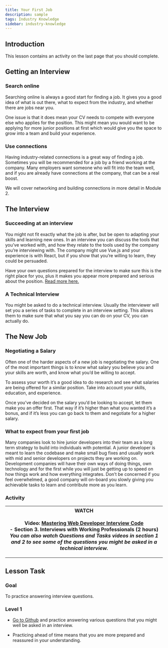 ```yaml
---
title: Your First Job
description: sample
tags: Industry Knowledge
sidebar: industry-knowledge
---
```


## Introduction

This lesson contains an activity on the last page that you should complete.

## Getting an Interview

### Search online

Searching online is always a good start for finding a job. It gives you a good idea of what is out there, what to expect from the industry, and whether there are jobs near you.

One issue is that it does mean your CV needs to compete with everyone else who applies for the position. This might mean you would want to be applying for more junior positions at first which would give you the space to grow into a team and build your experience.

### Use connections

Having industry-related connections is a great way of finding a job. Sometimes you will be recommended for a job by a friend working at the company. Many employers want someone who will fit into the team well, and if you are already have connections at the company, that can be a real boost.

We will cover networking and building connections in more detail in Module 2.

## The Interview

### Succeeding at an interview

You might not fit exactly what the job is after, but be open to adapting your skills and learning new ones. In an interview you can discuss the tools that you’ve worked with, and how they relate to the tools used by the company you’re interviewing with. The company might use Vue.js and your experience is with React, but if you show that you’re willing to learn, they could be persuaded.

Have your own questions prepared for the interview to make sure this is the right place for you, plus it makes you appear more prepared and serious about the position. [Read more here.](https://github.com/viraptor/reverse-interview/)

### A Technical Interview

You might be asked to do a technical interview. Usually the interviewer will set you a series of tasks to complete in an interview setting. This allows them to make sure that what you say you can do on your CV, you can actually do.

## The New Job

### Negotiating a Salary

Often one of the harder aspects of a new job is negotiating the salary. One of the most important things is to know what salary you believe you and your skills are worth, and know what you’d be willing to accept.

To assess your worth it’s a good idea to do research and see what salaries are being offered for a similar position. Take into account your skills, education, and experience.

Once you’ve decided on the salary you’d be looking to accept, let them make you an offer first. That way if it’s higher than what you wanted it’s a bonus, and if it’s less you can go back to them and negotiate for a higher salary.

### What to expect from your first job

Many companies look to hire junior developers into their team as a long term strategy to build into individuals with potential. A junior developer is meant to learn the codebase and make small bug fixes and usually work with mid and senior developers on projects they are working on. Development companies will have their own ways of doing things, own technology and for the first while you will just be getting up to speed on how things work and how everything integrates. Don’t be concerned if you feel overwhelmed, a good company will on-board you slowly giving you achievable tasks to learn and contribute more as you learn.

### Activity

| WATCH<br><br>Video: [ Mastering Web Developer Interview Code ](https://www.linkedin.com/learning/mastering-web-developer-interview-code/what-questions-are-asked-in-developer-interviews-with-john-riviello?u=43268076)<br> - Section 3. Interviews with Working Professionals (2 hours) <br>_You can also watch Questions and Tasks videos in section 1 and 2 to see some of the questions you might be asked in a technical interview._ |
| :---------------------------------------------------------------------------------------------------------------------------------------------------------------------------------------------------------------------------------------------------------------------------------------------------------------------------------------------------------------------------------------------------------------------------------------: |

<hr>

## Lesson Task

### Goal

To practice answering interview questions.

### Level 1

- [Go to Github](https://github.com/h5bp/Front-end-Developer-Interview-Questions) and practice answering various questions that you might well be asked in an interview.

- Practicing ahead of time means that you are more prepared and reassured in your understanding.
